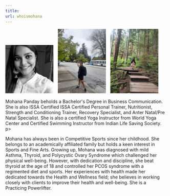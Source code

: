 ```yaml
---
title: 
url: whoismohana
---
```


<div align="left">
  <img src="profilemohana1.jpg" alt="Mohana's Image" style="width: 150px; display: inline-block; margin-right: 10px;">
  <img src="mohanav2.jpg" alt="Mohana's Image" style="width: 150px; display: inline-block; margin-right: 10px;">
  <img src="mohanav3 trek.jpg" alt="Mohana's Image" style="width: 150px; display: inline-block;">

  <p>
    Mohana Panday beholds a Bachelor's Degree in Business Communication. 
    She is also ISSA Certified ISSA Certified Personal Trainer, Nutritionist, Strength and Conditioning Trainer, Recovery Specialist, and Anter Natal/Pre Natal Specialist. She is also a certified Yoga Instructor from World Yoga Center and Certified Swimming Instructor from Indian Life Saving Society.
  p>

  <p>
    Mohana has always been in Competitive Sports since her childhood. She belongs to an academically affiliated family but holds a keen interest in Sports and Fine Arts. Growing up, Mohana was diagnosed with mild Asthma, Thyroid, and Polycystic Ovary Syndrome which challenged her physical well-being. However, with dedication and discipline, she beat thyroid at the age of 18 and controlled her PCOS syndrome with a regimented diet and sports. Her experiences with health made her dedicated towards the Health and Wellness field; she believes in working closely with clients to improve their health and well-being. She is a Practicing Powerlifter.
  </p>
</div>
